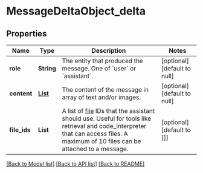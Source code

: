 # MessageDeltaObject_delta
## Properties

| Name | Type | Description | Notes |
|------------ | ------------- | ------------- | -------------|
| **role** | **String** | The entity that produced the message. One of &#x60;user&#x60; or &#x60;assistant&#x60;. | [optional] [default to null] |
| **content** | [**List**](MessageDeltaObject_delta_content_inner.md) | The content of the message in array of text and/or images. | [optional] [default to null] |
| **file\_ids** | **List** | A list of [file](/docs/api-reference/files) IDs that the assistant should use. Useful for tools like retrieval and code_interpreter that can access files. A maximum of 10 files can be attached to a message. | [optional] [default to []] |

[[Back to Model list]](../README.md#documentation-for-models) [[Back to API list]](../README.md#documentation-for-api-endpoints) [[Back to README]](../README.md)

